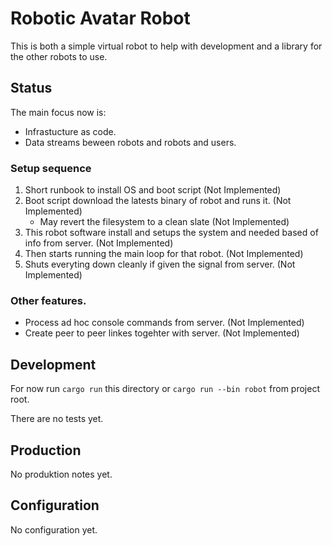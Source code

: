 # Robotic Avatar Robot

This is both a simple virtual robot to help with development and a library for the other robots to use.  

## Status

The main focus now is:
- Infrastucture as code.
- Data streams beween robots and robots and users.

### Setup sequence
1. Short runbook to install OS and boot script (Not Implemented)
2. Boot script download the latests binary of robot and runs it. (Not Implemented)
    * May revert the filesystem to a clean slate (Not Implemented)
3. This robot software install and setups the system and needed based of info from server. (Not Implemented)
4. Then starts running the main loop for that robot. (Not Implemented)
5. Shuts everyting down cleanly if given the signal from server. (Not Implemented)

### Other features.
* Process ad hoc console commands from server. (Not Implemented)
* Create peer to peer linkes togehter with server. (Not Implemented)

## Development

For now run `cargo run` this directory or `cargo run --bin robot` from project root. 

There are no tests yet.

## Production
No produktion notes yet.

## Configuration
No configuration yet.
